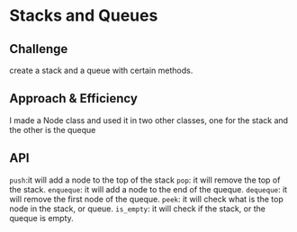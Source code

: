 # Stacks and Queues

## Challenge
create a stack and a queue with certain methods.
## Approach & Efficiency
I made a Node class and used it in two other classes, one for the stack and the other is the queque
## API
`push`:it will add a node to the top of the stack
`pop`: it will remove the top of the stack.
`enqueque`: it will add a node to the end of the queque.
`dequeque`: it will remove the first node of the queque.
`peek`: it will check what is the top node in the stack, or queue.
`is_empty`: it will check if the stack, or the queque is empty.
